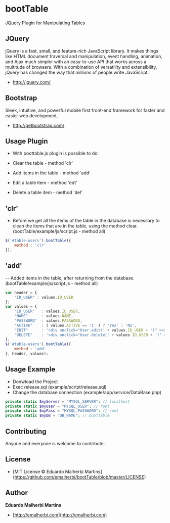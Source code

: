 bootTable
=========

JQuery Plugin for Manipulating Tables

## JQuery
jQuery is a fast, small, and feature-rich JavaScript library. It makes things like HTML document traversal and manipulation, event handling, animation, and Ajax much simpler with an easy-to-use API that works across a multitude of browsers. With a combination of versatility and extensibility, jQuery has changed the way that millions of people write JavaScript.

- http://jquery.com/

## Bootstrap
Sleek, intuitive, and powerful mobile first front-end framework for faster and easier web development.

- http://getbootstrap.com/

## Usage Plugin 

- With boottable.js plugin is possible to do:

- Clear the table - method 'clr'
- Add items in the table - method 'add'
- Edit a table item - method 'edt'
- Delete a table item - method 'del'

## 'clr'

- Before we get all the items of the table in the database is necessary to clean the items that are in the table, using the method clear. (bootTable/example/js/script.js - method all)

```javascript
$('#table-users').bootTable({
	method : 'clr'
});	
```

## 'add'

-- Added items in the table, after returning from the database. (bootTable/example/js/script.js - method all)

```javascript
var header = { 
	"ID_USER" : values.ID_USER
};
var values = {
	"ID_USER" 	: values.ID_USER, 
	"NAME" 		: values.NAME,
	"PASSWORD" 	: values.PASSWORD,
	"ACTIVE" 	: ( values.ACTIVE == '1' ) ? 'Yes' : 'No',
	"EDIT" 		: '<div onclick="User.edit(' + values.ID_USER + ')" ><span class="glyphicon glyphicon-pencil"></span></div>',
	"DELETE" 	: '<div onclick="User.delete(' + values.ID_USER + ')" ><span class="glyphicon glyphicon-trash"></span></div>'
};
$('#table-users').bootTable({
	method : 'add'
}, header, values);		
```

## Usage Example 

- Donwload the Project 
- Exec release.sql (example/script/release.sql)  
- Change the database connection (example/app/service/DataBase.php) 

```php
private static $myServer = "MYSQL_SERVER"; // localhost
private static $myUser = "MYSQL_USER"; // root
private static $myPass = "MYSQL_PASSWORD"; // root
private static $myDB = "DB_NAME"; // boottable 
```

## Contributing

Anyone and everyone is welcome to contribute.

## License

+ [MIT License © Eduardo Malherbi Martins] (https://github.com/emalherbi/bootTable/blob/master/LICENSE)

## Author

**Eduardo Malherbi Martins**

+ [http://emalherbi.com](http://emalherbi.com)

